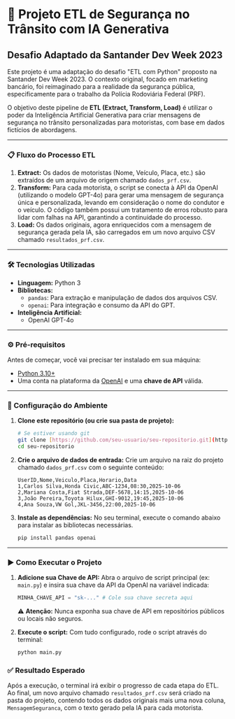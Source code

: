 # 🚀 Projeto ETL de Segurança no Trânsito com IA Generativa

## Desafio Adaptado da Santander Dev Week 2023

Este projeto é uma adaptação do desafio "ETL com Python" proposto na Santander Dev Week 2023. O contexto original, focado em marketing bancário, foi reimaginado para a realidade da segurança pública, especificamente para o trabalho da Polícia Rodoviária Federal (PRF).

O objetivo deste pipeline de **ETL (Extract, Transform, Load)** é utilizar o poder da Inteligência Artificial Generativa para criar mensagens de segurança no trânsito personalizadas para motoristas, com base em dados fictícios de abordagens.

---

### 📋 Fluxo do Processo ETL

1.  **Extract:** Os dados de motoristas (Nome, Veículo, Placa, etc.) são extraídos de um arquivo de origem chamado `dados_prf.csv`.
2.  **Transform:** Para cada motorista, o script se conecta à API da OpenAI (utilizando o modelo GPT-4o) para gerar uma mensagem de segurança única e personalizada, levando em consideração o nome do condutor e o veículo. O código também possui um tratamento de erros robusto para lidar com falhas na API, garantindo a continuidade do processo.
3.  **Load:** Os dados originais, agora enriquecidos com a mensagem de segurança gerada pela IA, são carregados em um novo arquivo CSV chamado `resultados_prf.csv`.

---

### 🛠️ Tecnologias Utilizadas

* **Linguagem:** Python 3
* **Bibliotecas:**
    * `pandas`: Para extração e manipulação de dados dos arquivos CSV.
    * `openai`: Para integração e consumo da API do GPT.
* **Inteligência Artificial:**
    * OpenAI GPT-4o

---

### ⚙️ Pré-requisitos

Antes de começar, você vai precisar ter instalado em sua máquina:
* [Python 3.10+](https://www.python.org/downloads/)
* Uma conta na plataforma da [OpenAI](https://platform.openai.com/) e uma **chave de API** válida.

---

### 📝 Configuração do Ambiente

1.  **Clone este repositório (ou crie sua pasta de projeto):**
    ```bash
    # Se estiver usando git
    git clone [https://github.com/seu-usuario/seu-repositorio.git](https://github.com/seu-usuario/seu-repositorio.git)
    cd seu-repositorio
    ```

2.  **Crie o arquivo de dados de entrada:**
    Crie um arquivo na raiz do projeto chamado `dados_prf.csv` com o seguinte conteúdo:
    ```csv
    UserID,Nome,Veiculo,Placa,Horario,Data
    1,Carlos Silva,Honda Civic,ABC-1234,08:30,2025-10-06
    2,Mariana Costa,Fiat Strada,DEF-5678,14:15,2025-10-06
    3,João Pereira,Toyota Hilux,GHI-9012,19:45,2025-10-06
    4,Ana Souza,VW Gol,JKL-3456,22:00,2025-10-06
    ```

3.  **Instale as dependências:**
    No seu terminal, execute o comando abaixo para instalar as bibliotecas necessárias.
    ```bash
    pip install pandas openai
    ```

---

### ▶️ Como Executar o Projeto

1.  **Adicione sua Chave de API:**
    Abra o arquivo de script principal (ex: `main.py`) e insira sua chave da API da OpenAI na variável indicada:
    ```python
    MINHA_CHAVE_API = "sk-..." # Cole sua chave secreta aqui
    ```
    ⚠️ **Atenção:** Nunca exponha sua chave de API em repositórios públicos ou locais não seguros.

2.  **Execute o script:**
    Com tudo configurado, rode o script através do terminal:
    ```bash
    python main.py
    ```

### ✅ Resultado Esperado

Após a execução, o terminal irá exibir o progresso de cada etapa do ETL. Ao final, um novo arquivo chamado `resultados_prf.csv` será criado na pasta do projeto, contendo todos os dados originais mais uma nova coluna, `MensagemSeguranca`, com o texto gerado pela IA para cada motorista.